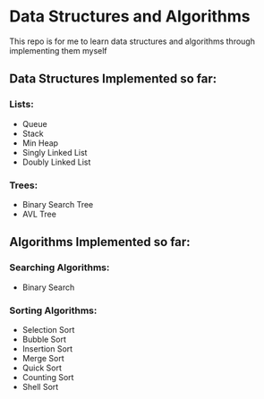 # Data Structures and Algorithms

This repo is for me to learn data structures and algorithms through implementing them myself

## Data Structures Implemented so far:
### Lists:
  * Queue
  * Stack
  * Min Heap
  * Singly Linked List
  * Doubly Linked List
  
### Trees:
  * Binary Search Tree
  * AVL Tree


## Algorithms Implemented so far:
### Searching Algorithms:
* Binary Search

### Sorting Algorithms:
* Selection Sort
* Bubble Sort
* Insertion Sort
* Merge Sort
* Quick Sort
* Counting Sort
* Shell Sort
